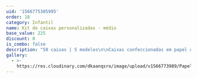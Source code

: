 ```yaml
---
uid: '1566775305995'
order: 18
category: Infantil
name: Kit de caixas personalizadas - médio
base_value: 225
discount: 0
is_combo: false
description: "50 caixas | 5 modelos\n\nCaixas confeccionadas em papel offset (fosco) 180g com apliques em papel glossy (fotográfico).\r\n\n\\*Os modelos são entregues com todos os apliques e laços prontos, mas desmontados, a finalização é feita apenas com encaixe."
gallery:
  - >-
    https://res.cloudinary.com/dkaanqsro/image/upload/v1566773989/Papelaria%20infantil/Kit_caixinhas_personalizadas_m%C3%A9dio_dvy7wr.jpg
---
```


